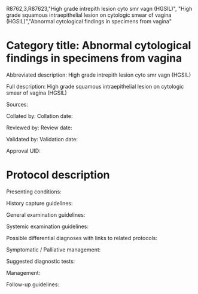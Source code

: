 R8762,3,R87623,"High grade intrepith lesion cyto smr vagn (HGSIL)", "High grade squamous intraepithelial lesion on cytologic smear of vagina (HGSIL)","Abnormal cytological findings in specimens from vagina"
# Category title: Abnormal cytological findings in specimens from vagina

Abbreviated description: High grade intrepith lesion cyto smr vagn (HGSIL)

Full description: High grade squamous intraepithelial lesion on cytologic smear of vagina (HGSIL)

Sources:

Collated by:
Collation date:

Reviewed by:
Review date:

Validated by:
Validation date:

Approval UID:

# Protocol description

Presenting conditions:

History capture guidelines:

General examination guidelines:

Systemic examination guidelines:

Possible differential diagnoses with links to related protocols:

Symptomatic / Palliative management:

Suggested diagnostic tests:

Management:

Follow-up guidelines:

